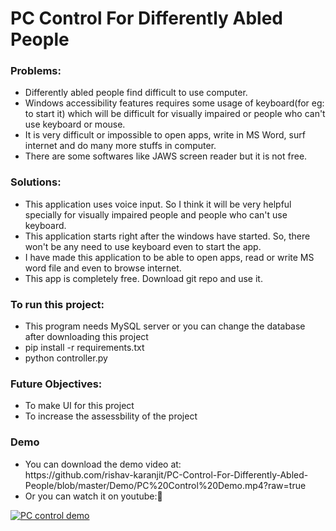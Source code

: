 # PC Control For Differently Abled People

### Problems:
<ul>
  <li>Differently abled people find difficult to use computer.</li>
  <li>Windows accessibility features requires some usage of keyboard(for eg: to start it) which will be difficult for visually impaired or people who can't use keyboard or mouse.</li>
  <li>It is very difficult or impossible to open apps, write in MS Word, surf internet and do many more stuffs in computer.</li>
  <li>There are some softwares like JAWS screen reader but it is not free.</li>
</ul>

### Solutions:
<ul>
  <li>This application uses voice input. So I think it will be very helpful specially for visually impaired people and people who can't use keyboard.</li>
  <li>This application starts right after the windows have started. So, there won't be any need to use keyboard even to start the app.</li>
  <li>I have made this application to be able to open apps, read or write MS word file and even to browse internet.</li>
  <li>This app is completely free. Download git repo and use it.</li>  
</ul>  

### To run this project:
<ul>
  <li>This program needs MySQL server or you can change the database after downloading this project</li>
  <li>pip install -r requirements.txt</li>
  <li>python controller.py</li>
</ul>

### Future Objectives:
<ul>
  <li>To make UI for this project</li>
  <li>To increase the assessbility of the project</li>
</ul>

### Demo
<ul>
  <li> You can download the demo video at:<br>
    https://github.com/rishav-karanjit/PC-Control-For-Differently-Abled-People/blob/master/Demo/PC%20Control%20Demo.mp4?raw=true</li>
  <li> Or you can watch it on youtube:🔽</li>
</ul>
<a href="https://www.youtube.com/watch?v=D6dtLt7ZizA"><img src="https://github.com/rishav-karanjit/PC-Control-For-Differently-Abled-People/blob/master/Demo/Demo%20Video%20Screenshot.png" alt="PC control demo"></a>
